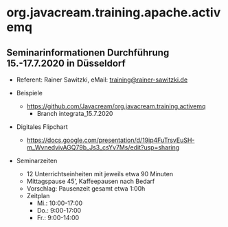 # org.javacream.training.apache.activemq

## Seminarinformationen Durchführung 15.-17.7.2020 in Düsseldorf

* Referent: Rainer Sawitzki, eMail: training@rainer-sawitzki.de

* Beispiele
  * https://github.com/Javacream/org.javacream.training.activemq
    *  Branch integrata_15.7.2020
* Digitales Flipchart
  * https://docs.google.com/presentation/d/19ip4FuTrsvEuSH-m_WvnedvivAGQ79b_Js3_csYv7Ms/edit?usp=sharing
* Seminarzeiten
  * 12 Unterrichtseinheiten mit jeweils etwa 90 Minuten
  * Mittagspause 45’, Kaffeepausen nach Bedarf
  * Vorschlag: Pausenzeit gesamt etwa 1:00h
  * Zeitplan 
    * Mi.: 10:00-17:00
    * Do.:  9:00-17:00
    * Fr.:  9:00-14:00
